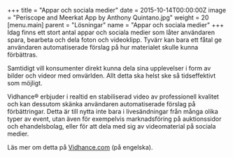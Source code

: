 +++
title = "Appar och sociala medier"
date = 2015-10-14T00:00:00Z
image = "Periscope and Meerkat App by Anthony Quintano.jpg"
weight = 20
[menu.main]
parent = "Lösningar"
name = "Appar och sociala medier"
+++
Idag finns ett stort antal appar och sociala medier som låter användaren spara, bearbeta och dela foton och videoklipp. Tyvärr kan bara ett fåtal ge användaren automatiserade förslag på hur materialet skulle kunna förbättras.

Samtidigt vill konsumenter direkt kunna dela sina upplevelser i form av bilder och videor med omvärlden. Allt detta ska helst ske så tidseffektivt som möjligt.
<!--more-->
Vidhance® erbjuder i realtid en stabiliserad video av professionell kvalitet och kan dessutom skänka användaren automatiserade förslag på förbättringar. Detta är till nytta inte bara i livesändningar från många olika typer av event, utan även för exempelvis marknadsföring på auktionssidor och ehandelsbolag, eller för att dela med sig av videomaterial på sociala medier.

Läs mer om detta på [Vidhance.com](http://vidhance.com/solutions/apps) (på engelska).
